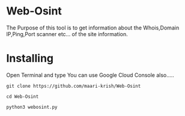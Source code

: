 # Web-Osint
The Purpose of this tool is to get information about the Whois,Domain IP,Ping,Port scanner etc... of the site information.

# Installing
Open Terminal and type You can use Google Cloud Console also.....
```
git clone https://github.com/maari-krish/Web-Osint
```
```
cd Web-Osint
```
```
python3 webosint.py
```
```
